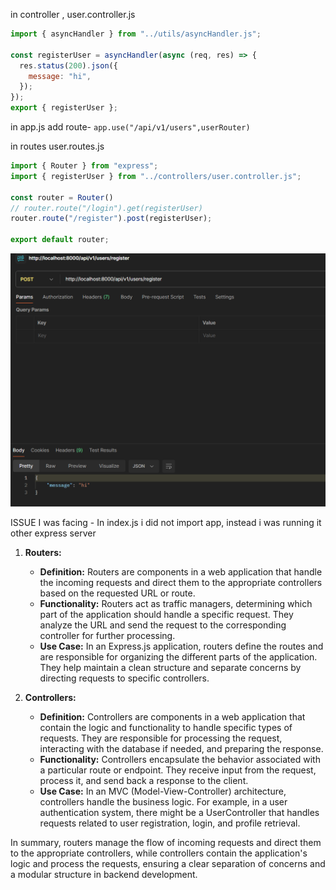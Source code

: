 in controller , user.controller.js
```js
import { asyncHandler } from "../utils/asyncHandler.js";

const registerUser = asyncHandler(async (req, res) => {
  res.status(200).json({
    message: "hi",
  });
});
export { registerUser };
```
in app.js add route- 
`app.use("/api/v1/users",userRouter)`

in routes user.routes.js
```js
import { Router } from "express";
import { registerUser } from "../controllers/user.controller.js";

const router = Router()
// router.route("/login").get(registerUser)
router.route("/register").post(registerUser);

export default router;
```

![postman](/Notes/images/postman.png)

ISSUE I was facing - In index.js i did not import app, instead i was running it other express server


1. **Routers:**
   - **Definition:** Routers are components in a web application that handle the incoming requests and direct them to the appropriate controllers based on the requested URL or route.
   - **Functionality:** Routers act as traffic managers, determining which part of the application should handle a specific request. They analyze the URL and send the request to the corresponding controller for further processing.
   - **Use Case:** In an Express.js application, routers define the routes and are responsible for organizing the different parts of the application. They help maintain a clean structure and separate concerns by directing requests to specific controllers.

2. **Controllers:**
   - **Definition:** Controllers are components in a web application that contain the logic and functionality to handle specific types of requests. They are responsible for processing the request, interacting with the database if needed, and preparing the response.
   - **Functionality:** Controllers encapsulate the behavior associated with a particular route or endpoint. They receive input from the request, process it, and send back a response to the client.
   - **Use Case:** In an MVC (Model-View-Controller) architecture, controllers handle the business logic. For example, in a user authentication system, there might be a UserController that handles requests related to user registration, login, and profile retrieval.

In summary, routers manage the flow of incoming requests and direct them to the appropriate controllers, while controllers contain the application's logic and process the requests, ensuring a clear separation of concerns and a modular structure in backend development.